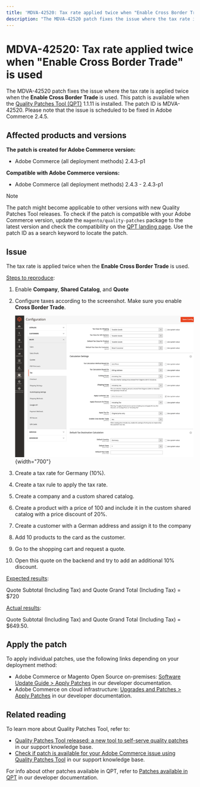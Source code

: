 ```yaml
---
title: 'MDVA-42520: Tax rate applied twice when "Enable Cross Border Trade" is used'
description: "The MDVA-42520 patch fixes the issue where the tax rate is applied twice when the **Enable Cross Border Trade** is used. This patch is available when the [Quality Patches Tool (QPT)](https://support.magento.com/hc/en-us/articles/360047139492) 1.1.11 is installed. The patch ID is MDVA-42520. Please note that the issue is scheduled to be fixed in Adobe Commerce 2.4.5."
---
```


# MDVA-42520: Tax rate applied twice when "Enable Cross Border Trade" is used

The MDVA-42520 patch fixes the issue where the tax rate is applied twice when the **Enable Cross Border Trade** is used. This patch is available when the [Quality Patches Tool (QPT)](https://support.magento.com/hc/en-us/articles/360047139492) 1.1.11 is installed. The patch ID is MDVA-42520. Please note that the issue is scheduled to be fixed in Adobe Commerce 2.4.5.

## Affected products and versions

**The patch is created for Adobe Commerce version:**

* Adobe Commerce (all deployment methods) 2.4.3-p1

**Compatible with Adobe Commerce versions:**

* Adobe Commerce (all deployment methods) 2.4.3 - 2.4.3-p1

>[!NOTE]
>
>The patch might become applicable to other versions with new Quality Patches Tool releases. To check if the patch is compatible with your Adobe Commerce version, update the `magento/quality-patches` package to the latest version and check the compatibility on the [QPT landing page](https://devdocs.magento.com/quality-patches/tool.html#patch-grid). Use the patch ID as a search keyword to locate the patch.

## Issue

The tax rate is applied twice when the **Enable Cross Border Trade** is used.

<u>Steps to reproduce</u>:

1. Enable **Company**, **Shared Catalog**, and **Quote**
1. Configure taxes according to the screenshot. Make sure you enable **Cross Border Trade**.

    ![tax settings](assets/tax_settings_1.png){width="700"}

1. Create a tax rate for Germany (10%).
1. Create a tax rule to apply the tax rate.
1. Create a company and a custom shared catalog.
1. Create a product with a price of 100 and include it in the custom shared catalog with a price discount of 20%.
1. Create a customer with a German address and assign it to the company
1. Add 10 products to the card as the customer.
1. Go to the shopping cart and request a quote.
1. Open this quote on the backend and try to add an additional 10% discount.

<u>Expected results</u>:

Quote Subtotal (Including Tax) and Quote Grand Total (Including Tax) = $720

<u>Actual results</u>:

Quote Subtotal (Including Tax) and Quote Grand Total (Including Tax) = $649.50.

## Apply the patch

To apply individual patches, use the following links depending on your deployment method:

* Adobe Commerce or Magento Open Source on-premises: [Software Update Guide > Apply Patches](https://devdocs.magento.com/guides/v2.4/comp-mgr/patching/mqp.html) in our developer documentation.
* Adobe Commerce on cloud infrastructure: [Upgrades and Patches > Apply Patches](https://devdocs.magento.com/cloud/project/project-patch.html) in our developer documentation.

## Related reading

To learn more about Quality Patches Tool, refer to:

* [Quality Patches Tool released: a new tool to self-serve quality patches](https://support.magento.com/hc/en-us/articles/360047139492) in our support knowledge base.
* [Check if patch is available for your Adobe Commerce issue using Quality Patches Tool](https://support.magento.com/hc/en-us/articles/360047125252) in our support knowledge base.

For info about other patches available in QPT, refer to [Patches available in QPT](https://devdocs.magento.com/quality-patches/tool.html#patch-grid) in our developer documentation. 
